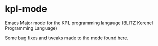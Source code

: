 # kpl-mode
Emacs Major mode for the KPL programming langauge  (BLITZ Kerenel Programming Language)

Some bug fixes and tweaks made to the mode found [here](https://github.com/dcolish/BLITZ/blob/master/tools/kpl-mode.el).
